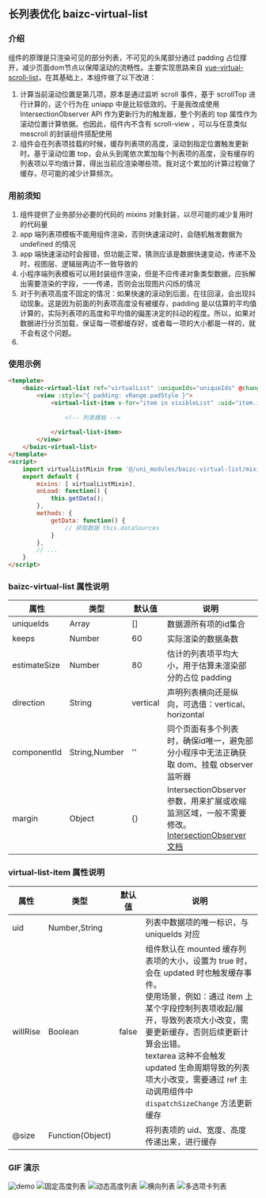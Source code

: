 ## 长列表优化 baizc-virtual-list

### 介绍
组件的原理是只渲染可见的部分列表，不可见的头尾部分通过 padding 占位撑开，减少页面dom节点以保障滚动的流畅性。主要实现思路来自 [vue-virtual-scroll-list](https://github.com/tangbc/vue-virtual-scroll-list/)，在其基础上，本组件做了以下改进：
1. 计算当前滚动位置是第几项，原本是通过监听 scroll 事件，基于 scrollTop 进行计算的，这个行为在 uniapp 中是比较低效的。于是我改成使用 IntersectionObserver API 作为更新行为的触发器，整个列表的 top 属性作为滚动位置计算依据。也因此，组件内不含有 scroll-view ，可以与任意类似 mescroll 的封装组件搭配使用
2. 组件会在列表项挂载的时候，缓存列表项的高度，滚动到指定位置触发更新时。基于滚动位置 top，会从头到尾依次累加每个列表项的高度，没有缓存的列表项以平均值计算，得出当前应渲染哪些项。我对这个累加的计算过程做了缓存，尽可能的减少计算频次。

### 用前须知
1. 组件提供了业务部分必要的代码的 mixins 对象封装，以尽可能的减少复用时的代码量
2. app 端列表项模板不能用组件渲染，否则快速滚动时，会随机触发数据为 undefined 的情况
2. app 端快速滚动时会报错，但功能正常，猜测应该是数据快速变动，传递不及时，视图层、逻辑层两边不一致导致的
3. 小程序端列表模板可以用封装组件渲染，但是不应传递对象类型数据，应拆解出需要渲染的字段，一一传递，否则会出现图片闪烁的情况
4. 对于列表项高度不固定的情况：如果快速的滚动到后面，在往回滚，会出现抖动现象。这是因为前面的列表项高度没有被缓存，padding 是以估算的平均值计算的，实际列表项的高度和平均值的偏差决定的抖动的程度。所以，如果对数据进行分页加载，保证每一项都缓存好，或者每一项的大小都是一样的，就不会有这个问题。
5. 

### 使用示例
```html
<template>
	<baizc-virtual-list ref="virtualList" :uniqueIds="uniqueIds" @change="onRangeChange">
		<view :style="{ padding: vRange.padStyle }">
			<virtual-list-item v-for="item in visibleList" :uid="item.id" :key="item.id" @size="onEmitSize">
				
				<!-- 列表模板 -->
				
			</virtual-list-item>
		</view>
	</baizc-virtual-list>
</template>
<script>
	import virtualListMixin from '@/uni_modules/baizc-virtual-list/mixins/virtual-list.js';
	export default {
		mixins: [ virtualListMixin],
		onLoad: function() {
			this.getData();
		},
		methods: {
			getData: function() {
				// 获取数据 this.dataSources
			}
		},
		// ...
	}
</script>
```

### baizc-virtual-list 属性说明
|属性|类型|默认值|说明|
|--	|--	|--	|--	|
|uniqueIds |Array |[]	|数据源所有项的id集合	|
|keeps |Number |60	|实际渲染的数据条数	|
|estimateSize |Number |80	|估计的列表项平均大小，用于估算未渲染部分的占位 padding	|
|direction |String	|vertical	|声明列表横向还是纵向，可选值：vertical、horizontal	|
|componentId |String,Number	|''	|同个页面有多个列表时，确保id唯一，避免部分小程序中无法正确获取 dom、挂载 observer 监听器	|
|margin |Object |{}	|IntersectionObserver参数，用来扩展或收缩监测区域，一般不需要修改。[IntersectionObserver文档](https://uniapp.dcloud.io/api/ui/intersection-observer?id=intersectionobserver-%e5%af%b9%e8%b1%a1%e7%9a%84%e6%96%b9%e6%b3%95%e5%88%97%e8%a1%a8)	|

### virtual-list-item 属性说明
|属性|类型|默认值|说明|
|--	|--	|--	|--	|
|uid	|Number,String	|	|列表中数据项的唯一标识，与 uniqueIds 对应	|
|willRise	|Boolean	|false	|组件默认在 mounted 缓存列表项的大小，设置为 true 时，会在 updated 时也触发缓存事件。<br> 使用场景，例如：通过 item 上某个字段控制列表项收起/展开，导致列表项大小改变，需要更新缓存，否则后续更新计算会出错。<br> textarea 这种不会触发 updated 生命周期导致的列表项大小改变，需要通过 ref 主动调用组件中 `dispatchSizeChange` 方法更新缓存	|
|@size	|Function(Object)	|	|将列表项的 uid、宽度、高度传递出来，进行缓存	|

### GIF 演示
![demo](https://raw.githubusercontent.com/Whitiny/imagesRepo/master/uni-virtual-list/1.gif)
![固定高度列表](https://raw.githubusercontent.com/Whitiny/imagesRepo/master/uni-virtual-list/2.gif)
![动态高度列表](https://raw.githubusercontent.com/Whitiny/imagesRepo/master/uni-virtual-list/3.gif)
![横向列表](https://raw.githubusercontent.com/Whitiny/imagesRepo/master/uni-virtual-list/4.gif)
![多选项卡列表](https://raw.githubusercontent.com/Whitiny/imagesRepo/master/uni-virtual-list/5.gif)